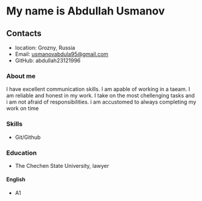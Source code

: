 # My name is Abdullah Usmanov

## Contacts

- location: Grozny, Russia
- Email: usmanovabdula95@gmail.com
- GitHub: abdullah23121996

### About me

<p> I have excellent communication skills. I am apable of working in a taeam. I am reliable and honest in my work. I take on the most chellenging tasks and i am not afraid of responsibilities. i am accustomed to always completing my work on time<p>

### Skills

- Git/Github

### Education

- The Chechen State University, lawyer

#### English

- A1
